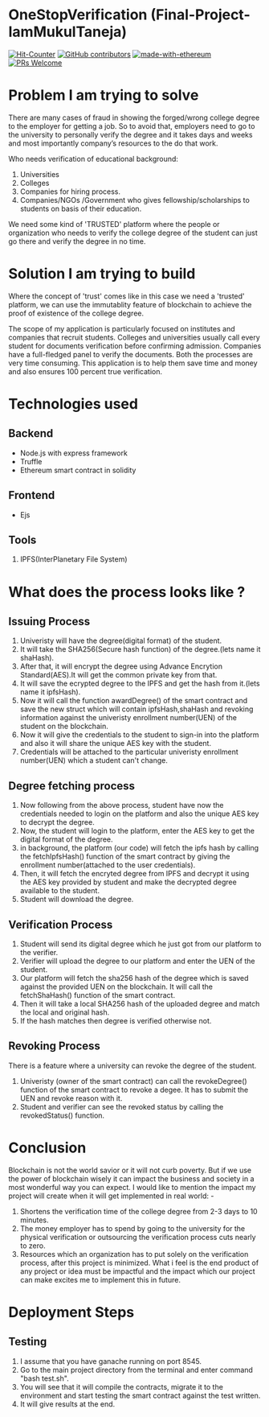 # OneStopVerification (Final-Project-IamMukulTaneja)

[![Hit-Counter](http://hits.dwyl.io/IamMukulTaneja/OneStopVerification.svg)](http://hits.dwyl.io/IamMukulTaneja/OneStopVerification) 
[![GitHub contributors](https://img.shields.io/github/contributors/Naereen/StrapDown.js.svg)](https://gitHub.com/IamMukulTaneja/OneStopVerification)  [![made-with-ethereum](https://img.shields.io/badge/Made%20with-Python-1f425f.svg)](https://www.python.org/)
[![PRs Welcome](https://img.shields.io/badge/PRs-welcome-brightgreen.svg?style=flat-square)](http://makeapullrequest.com)

# Problem I am trying to solve

There are many cases of fraud in showing the forged/wrong college degree to the employer for
getting a job. So to avoid that, employers need to go to the university to personally verify the
degree and it takes days and weeks and most importantly company’s resources to the do that
work.

Who needs verification of educational background:
1. Universities
2. Colleges
3. Companies for hiring process.
4. Companies/NGOs /Government who gives fellowship/scholarships to students on basis
of their education.

We need some kind of 'TRUSTED' platform where the people or organization who needs to verify the college degree of the student can just go there and verify the degree in no time.

# Solution I am trying to build

Where the concept of 'trust' comes like in this case we need a 'trusted' platform, we can use the immutablity feature of blockchain to achieve the proof of existence of the college degree.

The scope of my application is particularly focused on institutes and companies that recruit
students. Colleges and universities usually call every student for documents verification before
confirming admission. Companies have a full-fledged panel to verify the documents. Both the
processes are very time consuming. This application is to help them save time and money and
also ensures 100 percent true verification.

# Technologies used

## Backend
- Node.js with express framework
- Truffle 
- Ethereum smart contract in solidity

## Frontend
- Ejs 

## Tools
1. IPFS(InterPlanetary File System)

# What does the process looks like ?

## Issuing Process
1. Univeristy will have the degree(digital format) of the student.
2. It will take the SHA256(Secure hash function) of the degree.(lets name it shaHash).
3. After that, it will encrypt the degree using Advance Encrytion Standard(AES).It will get the common private key from that.
4. It will save the ecrypted degree to the IPFS and get the hash from it.(lets name it ipfsHash).
5. Now it will call the function awardDegree() of the smart contract and save the new struct which will contain ipfsHash,shaHash and revoking information against the univeristy enrollment number(UEN) of the student on the blockchain.
6. Now it will give the credentials to the student to sign-in into the platform and also it will share the unique AES key with the student.
7. Credentials will be attached to the particular univeristy enrollment number(UEN) which a student can't change.

## Degree fetching process
1. Now following from the above process, student have now the credentials needed to login on the platform and also the unique AES key to decrypt the degree.
2. Now, the student will login to the platform, enter the AES key to get the digital format of the degree.
3. in background, the platform (our code) will fetch the ipfs hash by calling the fetchIpfsHash() function of the smart contract by giving the enrollment number(attached to the user credentials).
4. Then, it will fetch the encryted degree from IPFS and decrypt it using the AES key provided by student and make the decrypted degree available to the student.
5. Student will download the degree.

## Verification Process
1. Student will send its digital degree which he just got from our platform to the verifier.
2. Verifier will upload the degree to our platform and enter the UEN of the student.
3. Our platform will fetch the sha256 hash of the degree which is saved against the provided UEN on the blockchain. It will call the fetchShaHash() function of the smart contract.
4. Then it will take a local SHA256 hash of the uploaded degree and match the local and original hash.
5. If the hash matches then degree is verified otherwise not.

## Revoking Process
There is a feature where a university can revoke the degree of the student.

1. Univeristy (owner of the smart contract) can call the revokeDegree() function of the smart contract to revoke a degee. It has to submit the UEN and revoke reason with it.
2. Student and verifier can see the revoked status by calling the revokedStatus() function.



# Conclusion
Blockchain is not the world savior or it will not curb poverty. But if we use the power of
blockchain wisely it can impact the business and society in a most wonderful way you can
expect. I would like to mention the impact my project will create when it will get implemented in
real world: -
1. Shortens the verification time of the college degree from 2-3 days to 10 minutes.
2. The money employer has to spend by going to the university for the physical verification
or outsourcing the verification process cuts nearly to zero.
3. Resources which an organization has to put solely on the verification process, after this
project is minimized.
What i feel is the end product of any project or idea must be impactful and the impact which
our project can make excites me to implement this in future.


# Deployment Steps

## Testing
1. I assume that you have ganache running on port 8545.
2. Go to the main project directory from the terminal and enter command "bash test.sh".
3. You will see that it will compile the contracts, migrate it to the environment and start testing the smart contract against the test written.
4. It will give results at the end.

